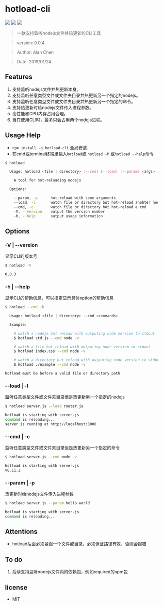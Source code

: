 # hotload-cli

[![](https://img.shields.io/npm/v/hotload-cli.svg)](https://www.npmjs.com/package/hotload-cli)
![](https://img.shields.io/npm/dt/hotload-cli.svg)
![](https://img.shields.io/github/license/alanchenchen/hotload-cli.svg)

> 一款支持监听nodejs文件并热更新的CLI工具

> version:  0.0.4

> Author:  Alan Chen

> Date: 2019/01/24

## Features
1. 支持监听nodejs文件并热更新本身。
2. 支持监听任意类型文件或文件夹目录并热更新另一个指定的nodejs。
3. 支持监听任意类型文件或文件夹目录并热更新另一个指定的命令。
4. 支持热更新时给nodejs文件传入进程参数。
5. 高性能和CPU内存占用合理。
6. 当在使用CLI时，最多只会占用两个nodejs进程。


## Usage Help
* `npm install -g hotload-cli` 全局安装. 
* 在cmd或terminal终端里输入`hotload`或 `hotload -h` 或`hotload --help`命令
``` bash
$ hotload

  Usage: hotload <file | directory> [--cmd] [--load] [--param] <args>

    A tool for hot-reloading nodejs

  Options:

    --param, -p      hot-reload with some arguments
    --load, -l       watch file or directory but hot-reload anohter nodejs
    --cmd, -c        watch file or directory but hot-reload a cmd
    -V, --version    output the version number
    -h, --help       output usage information
```

## Options
### -V | --version 
显示CLI的版本号
``` bash
$ hotload -V

0.0.3
```

### -h | --help 
显示CLI的帮助信息，可以指定显示具体option的帮助信息
``` bash
$ hotload --cmd -h

  Usage: hotload <file | directory> --cmd <commands>

  Example:

    # watch a nodejs but reload with outputing node version to stdout
    $ hotload std.js --cmd node -v

    # watch a file but reload with outputing node version to stdout
    $ hotload index.css --cmd node -v

    # watch a directory but reload with outputing node version to stdout
    $ hotload ./example --cmd node -v

hotload must be before a valid file or directory path
```

### --load | -l
监听任意类型文件或文件夹目录但是热更新另一个指定的nodejs
``` bash
$ hotload server.js --load router.js

hotload is starting with server.js
command is reloading...
server is running at http://localhost:3000
```

### --cmd | -c
监听任意类型文件或文件夹目录但是热更新另一个指定的命令
``` bash
$ hotload server.js --cmd node -v

hotload is starting with server.js
v8.11.1
```

### --param | -p
热更新时给nodejs文件传入进程参数
``` bash
$ hotload server.js --param hello world

hotload is starting with server.js
command is reloading...
```

## Attentions
* hotload后面必须紧跟一个文件或目录，必须保证路径有效，否则会报错

## To do
1. 后续支持监听nodejs文件内的依赖包，例如required的npm包

## license
* MIT

